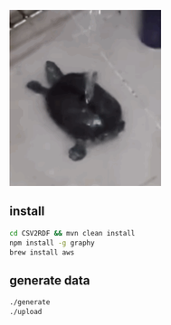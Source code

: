 ![turtle dance](turtle-dance.gif)

## install

```bash
cd CSV2RDF && mvn clean install
npm install -g graphy
brew install aws
```

## generate data

``` bash
./generate
./upload
```
